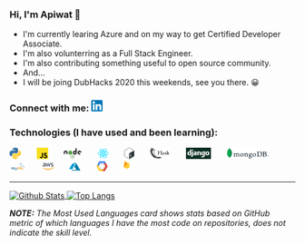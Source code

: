 ### Hi, I'm Apiwat 🙌

- I'm currently learing Azure and on my way to get Certified Developer Associate.
- I'm also volunterring as a Full Stack Engineer.
- I'm also contributing something useful to open source community.
- And...
- I will be joing DubHacks 2020 this weekends, see you there. 😀

### Connect with me: [<img alt="LinkedIn" width="20px" src="https://raw.githubusercontent.com/apiwatc/apiwatc/master/assets/linkedin.png" />](https://www.linkedin.com/in/apiwatc/)

### Technologies (I have used and been learning):

[<img height="20" src="https://raw.githubusercontent.com/apiwatc/apiwatc/master/assets/Python.png">]('#')
&nbsp;&nbsp;&nbsp;&nbsp;&nbsp;
[<img height="20" src="https://raw.githubusercontent.com/apiwatc/apiwatc/master/assets/js.png">]('#')
&nbsp;&nbsp;&nbsp;&nbsp;&nbsp;
[<img height="20" src="https://raw.githubusercontent.com/apiwatc/apiwatc/master/assets/node.png">]('#')
&nbsp;&nbsp;&nbsp;&nbsp;&nbsp;
[<img height="20" src="https://raw.githubusercontent.com/apiwatc/apiwatc/master/assets/React.png">]('#')
&nbsp;&nbsp;&nbsp;&nbsp;&nbsp;
[<img height="20" src="https://raw.githubusercontent.com/apiwatc/apiwatc/master/assets/bash.png">]('#')
&nbsp;&nbsp;&nbsp;&nbsp;&nbsp;
[<img height="20" src="https://raw.githubusercontent.com/apiwatc/apiwatc/master/assets/flask.png">]('#')
&nbsp;&nbsp;&nbsp;&nbsp;&nbsp;
[<img height="20" src="https://raw.githubusercontent.com/apiwatc/apiwatc/master/assets/django.png">]('#')
&nbsp;&nbsp;&nbsp;&nbsp;&nbsp;
[<img height="20" src="https://raw.githubusercontent.com/apiwatc/apiwatc/master/assets/mongodb.png">]('#')
&nbsp;&nbsp;&nbsp;&nbsp;&nbsp;
[<img height="20" src="https://raw.githubusercontent.com/apiwatc/apiwatc/master/assets/mysql.png">]('#')
&nbsp;&nbsp;&nbsp;&nbsp;&nbsp;
[<img height="20" src="https://raw.githubusercontent.com/apiwatc/apiwatc/master/assets/aws.png">]('#')
&nbsp;&nbsp;&nbsp;&nbsp;&nbsp;
[<img height="20" src="https://raw.githubusercontent.com/apiwatc/apiwatc/master/assets/azure.png">]('#')
&nbsp;&nbsp;&nbsp;&nbsp;&nbsp;
[<img height="20" src="https://raw.githubusercontent.com/apiwatc/apiwatc/master/assets/gcp.png">]('#')
&nbsp;&nbsp;&nbsp;&nbsp;&nbsp;
[<img height="20" src="https://raw.githubusercontent.com/apiwatc/apiwatc/master/assets/firebase.png">]("https://raw.githubusercontent.com/apiwatc/apiwatc/master/assets/firebase.png")
<br />

---

<a href="">
  <img align="center" src="https://github-readme-stats.vercel.app/api?username=apiwatc&count_private=true&show_icons=true&theme=dracula&hide=stars" alt="Github Stats" />
</a>
<a href="">
  <img align="center" src="https://github-readme-stats.vercel.app/api/top-langs?username=apiwatc&theme=dracula&layout=compact" alt="Top Langs" />
</a>

**_NOTE:_** _The Most Used Languages card shows stats based on GitHub metric of which languages I have the most code on repositories, does not indicate the skill level._
